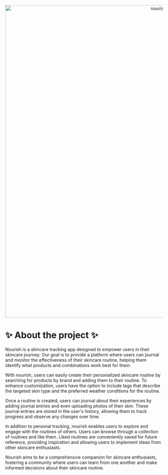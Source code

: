 <div align="center">
<img width="1000" alt="nourish_logo" src="https://github.com/nourish-team/nourish-frontend/assets/107352832/e64d1a8e-36d7-4734-9558-d3a26792b636">
</div> 

# ✨ About the project ✨
Nourish is a skincare tracking app designed to empower users in their skincare journey.
Our goal is to provide a platform where users can journal and monitor the effectiveness of their skincare routine, helping them identify what products and combinations work best for them.

With nourish, users can easily create their personalized skincare routine by searching for products by brand and adding them to their routine.
To enhance customization, users have the option to include tags that describe the targeted skin type and the preferred weather conditions for the routine.

Once a routine is created, users can journal about their experiences by adding journal entries and even uploading photos of their skin.
These journal entries are stored in the user's history, allowing them to track progress and observe any changes over time.

In addition to personal tracking, nourish enables users to explore and engage with the routines of others. Users can browse through a collection of routines and like them.
Liked routines are conveniently saved for future reference, providing inspiration and allowing users to implement ideas from other skincare enthusiasts.

Nourish aims to be a comprehensive companion for skincare enthusiasts, fostering a community where users can learn from one another and make informed decisions about their skincare routine.

